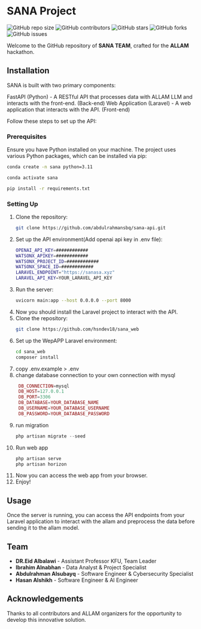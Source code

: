 
# SANA Project

![GitHub repo size](https://img.shields.io/github/repo-size/abdulrahmansbq/sana-api)
![GitHub contributors](https://img.shields.io/github/contributors/abdulrahmansbq/sana-api)
![GitHub stars](https://img.shields.io/github/stars/abdulrahmansbq/sana-api?style=social)
![GitHub forks](https://img.shields.io/github/forks/abdulrahmansbq/sana-api?style=social)
![GitHub issues](https://img.shields.io/github/issues/abdulrahmansbq/sana-api)


Welcome to the GitHub repository of **SANA TEAM**, crafted for the **ALLAM** hackathon.

## Installation

SANA is built with two primary components:

FastAPI (Python) - A RESTful API that processes data with ALLAM LLM and interacts with the front-end. (Back-end)
Web Application (Laravel) - A web application that interacts with the API. (Front-end)

Follow these steps to set up the API:
### Prerequisites

Ensure you have Python installed on your machine. The project uses various Python packages, which can be installed via pip:

```bash
conda create -n sana python=3.11 
```

```bash
conda activate sana
```

```bash
pip install -r requirements.txt
```

### Setting Up

1. Clone the repository:
    ```bash
    git clone https://github.com/abdulrahmansbq/sana-api.git
    ```
2. Set up the API environment(Add openai api key in .env file):
    ```bash
    OPENAI_API_KEY=############
    WATSONX_APIKEY=############
    WATSONX_PROJECT_ID=############
    WATSONX_SPACE_ID=############
    LARAVEL_ENDPOINT="https://sanasa.xyz"
    LARAVEL_API_KEY=YOUR_LARAVEL_API_KEY
    ```
3. Run the server:
    ```bash
    uvicorn main:app --host 0.0.0.0 --port 8000
    ```
4.  Now you should install the Laravel project to interact with the API.
5.  Clone the repository:
    ```bash
    git clone https://github.com/hsndev18/sana_web
    ```
4. Set up the WepAPP Laravel environment:
    ```bash
    cd sana_web
    composer install
    ```
5. copy .env.example > .env
6. change database connection to your own connection with mysql
   ```php
    DB_CONNECTION=mysql
    DB_HOST=127.0.0.1
    DB_PORT=3306
    DB_DATABASE=YOUR_DATABASE_NAME
    DB_USERNAME=YOUR_DATABASE_USERNAME
    DB_PASSWORD=YOUR_DATABASE_PASSWORD
    ```
7. run migration
    ```php
    php artisan migrate --seed
    ```
8. Run web app
   ```php
   php artisan serve
   php artisan horizon
   ```
9. Now you can access the web app from your browser.
10. Enjoy!
    
## Usage

Once the server is running, you can access the API endpoints from your Laravel application to interact with the allam and preprocess the data before sending it to the allam model.

## Team

- **DR.Eid Albalawi** - Assistant Professor KFU, Team Leader
- **Ibrahim Alnabhan** - Data Analyst & Project Specialist
- **Abdulrahman Alsubayq** - Software Engineer & Cybersecurity Specialist
- **Hasan Alshikh** - Software Engineer & AI Engineer

## Acknowledgements

Thanks to all contributors and ALLAM organizers for the opportunity to develop this innovative solution.
